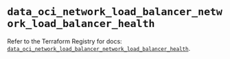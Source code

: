 # `data_oci_network_load_balancer_network_load_balancer_health`

Refer to the Terraform Registry for docs: [`data_oci_network_load_balancer_network_load_balancer_health`](https://registry.terraform.io/providers/hashicorp/oci/7.19.0/docs/data-sources/network_load_balancer_network_load_balancer_health).
